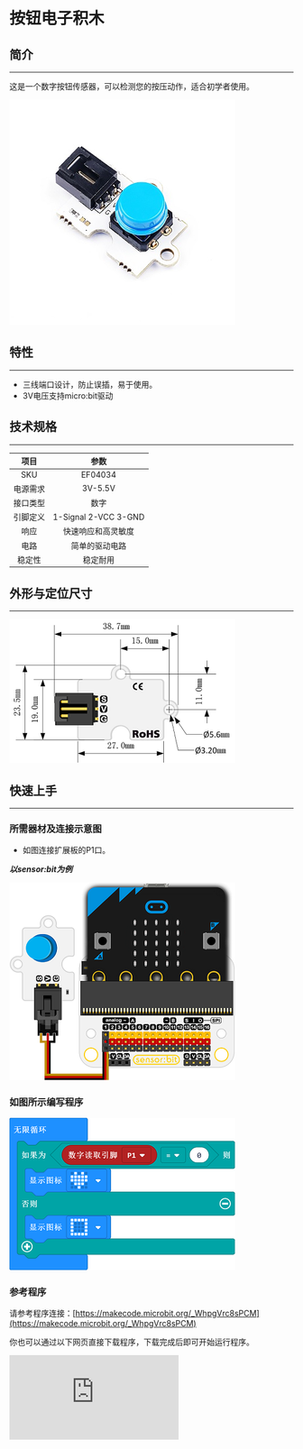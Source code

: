 # 按钮电子积木

## 简介
---
 这是一个数字按钮传感器，可以检测您的按压动作，适合初学者使用。

![](./images/04034.jpg)

## 特性
---
- 三线端口设计，防止误插，易于使用。
- 3V电压支持micro:bit驱动

## 技术规格
---

项目 | 参数
:-: | :-:
SKU|EF04034
电源需求|3V-5.5V
接口类型|数字
引脚定义|1-Signal 2-VCC 3-GND
响应|快速响应和高灵敏度
电路|简单的驱动电路
稳定性|稳定耐用

## 外形与定位尺寸
---

![](./images/octopus_board.png)

## 快速上手
---

### 所需器材及连接示意图
- 如图连接扩展板的P1口。

***以sensor:bit为例***

![](./images/04034-2.png)

### 如图所示编写程序

![](./images/04034-3.png)

### 参考程序

请参考程序连接：[https://makecode.microbit.org/_WhpgVrc8sPCM](https://makecode.microbit.org/_WhpgVrc8sPCM)

你也可以通过以下网页直接下载程序，下载完成后即可开始运行程序。

<div
    style={{
        position: 'relative',
        paddingBottom: '60%',
        overflow: 'hidden',
    }}
>
    <iframe
        src="https://makecode.microbit.org/_WhpgVrc8sPCM"
        frameborder="0"
        sandbox="allow-popups allow-forms allow-scripts allow-same-origin"
        style={{
            position: 'absolute',
            width: '100%',
            height: '100%',
        }}
    />
</div>
---

### 结果
- 当按钮被按下显示心形图案，当按钮被放开显示矩形图案

## python编程
---


### 步骤 1
下载压缩包并解压[Octopus_MicroPython-master](https://github.com/lionyhw/Octopus_MicroPython/archive/master.zip)
打开[Python editor](https://python.microbit.org/v/2.0)

![](./images/05001_07.png)

为了给按钮模块编程，我们需要添加button.py。点击Load/Save，然后点击Show Files（1）下拉菜单，再点击Add file在本地找到下载并解压完成的Octopus_MicroPython-master文件夹，从中选择button.py添加进来。

![](./images/05001_08.png)
![](./images/05001_09.png)
![](./images/04034_10.png)

### 步骤 2
### 参考程序
```
from microbit import *
from button import *

button = BUTTON(pin1)
while True:
    if button.Is_pressed():
        display.show(Image.HAPPY)
    else:
        display.clear()
```


### 结果
- 当按钮模块被按下时，micro:bit上的LED矩阵显示笑脸图案，否则不显示图案。

## 相关案例
---

## 技术文档
---
